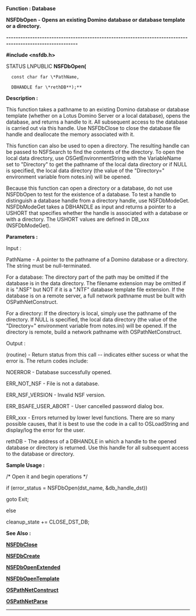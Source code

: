 




<!--
 /\* Font Definitions \*/
 @font-face
 {font-family:Courier;
 panose-1:2 7 4 9 2 2 5 2 4 4;}
@font-face
 {font-family:"Tms Rmn";
 panose-1:2 2 6 3 4 5 5 2 3 4;}
@font-face
 {font-family:Helv;
 panose-1:2 11 6 4 2 2 2 3 2 4;}
@font-face
 {font-family:"Cambria Math";
 panose-1:2 4 5 3 5 4 6 3 2 4;}
 /\* Style Definitions \*/
 p.MsoNormal, li.MsoNormal, div.MsoNormal
 {margin-top:0cm;
 margin-right:0cm;
 margin-bottom:8.0pt;
 margin-left:0cm;
 line-height:107%;
 font-size:11.0pt;
 font-family:"Calibri",sans-serif;}
.MsoChpDefault
 {font-size:11.0pt;}
.MsoPapDefault
 {margin-bottom:8.0pt;
 line-height:107%;}
 /\* Page Definitions \*/
 @page WordSection1
 {size:612.0pt 792.0pt;
 margin:72.0pt 72.0pt 72.0pt 72.0pt;}
div.WordSection1
 {page:WordSection1;}
-->




 


**Function : Database**



**NSFDbOpen** **- Opens an
existing Domino database or database template or a directory.**


**----------------------------------------------------------------------------------------------------------**



**#include <nsfdb.h>**



STATUS
LNPUBLIC **NSFDbOpen(**  

      const char far \*PathName,  

      DBHANDLE far \*rethDB**);**



**Description :**



This
function takes a pathname to an existing Domino database or database template
(whether on a Lotus Domino Server or a local database), opens the database, and
returns a handle to it. All subsequent access to the database is carried out
via this handle.  Use NSFDbClose to close the database file handle and
deallocate the memory associated with it.  

  

This function can also be used to open a directory. The resulting handle can be
passed to NSFSearch to find the contents of the directory.  To open the local
data directory, use OSGetEnvironmentString with the VariableName set to
"Directory" to get the pathname of the local data directory  or if
NULL is specified, the local data directory (the value of the
"Directory=" environment variable from notes.ini) will be opened.    

  

Because this function can open a directory or a database, do not use NSFDbOpen
to test for the existence of a database. To test a handle to distinguish a
database handle from a directory handle, use NSFDbModeGet. NSFDbModeGet takes a
DBHANDLE as input and returns a pointer to a USHORT that specifies whether the
handle is associated with a database or with a directory.  The USHORT values
are defined in DB\_xxx (NSFDbModeGet). 


 


**Parameters :**



Input :  

PathName  -  A pointer to the pathname of a Domino database or a directory. The
string must be null-terminated.  

  

For a database: The directory part of the path may be omitted if the database
is in the data directory.  The filename extension may be omitted if it is
".NSF" but NOT if it is a ".NTF" database template file
extension.  If the database is on a remote server, a full network pathname must
be built with OSPathNetConstruct.  

  

For a directory: If the directory is local, simply use the pathname of the
directory.   If NULL is specified, the local data directory (the value of the
"Directory=" environment variable from notes.ini) will be opened.  If
the directory is remote, build a network pathname with OSPathNetConstruct.  

  




Output :  

(routine)  -  Return status from this call -- indicates either sucess or what
the error is. The return codes include:  

  

NOERROR - Database successfully opened.  

  

ERR\_NOT\_NSF - File is not a database.  

  

ERR\_NSF\_VERSION - Invalid NSF version.  

  

ERR\_BSAFE\_USER\_ABORT - User cancelled password dialog box.  

  

ERR\_xxx - Errors returned by lower level functions.  There are so many possible
causes, that it is best to use the code in a call to OSLoadString and
display/log the error for the user.   

  

  

rethDB  -  The address of a DBHANDLE in which a handle to the opened database
or directory is returned.  Use this handle for all subsequent access to the
database or directory.  

  




 **Sample Usage :**


/\* Open it and begin
operations \*/  

if (error\_status = NSFDbOpen(dst\_name, &db\_handle\_dst))  

  goto Exit;  

else  

  cleanup\_state += CLOSE\_DST\_DB;


 **See Also :**


**[NSFDbClose](NSFDbClose.md)**


**[NSFDbCreate](NSFDbCreate.md)**


**[NSFDbOpenExtended](NSFDbOpenExtended.md)**


**[NSFDbOpenTemplate](NSFDbOpenTemplate.md)**


**[OSPathNetConstruct](OSPathNetConstruct.md)**


**[OSPathNetParse](OSPathNetParse.md)**



----------------------------------------------------------------------------------------------------------


 





